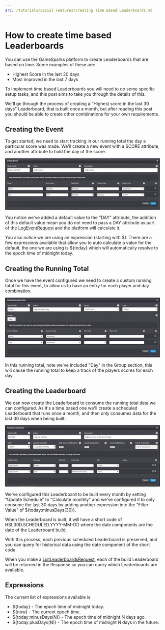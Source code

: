 ```yaml
---
src: /Tutorials/Social Features/Creating Time Based Leaderboards.md
---
```


# How to create time based Leaderboards

You can use the GameSparks platform to create Leaderboards that are based on time. Some examples of these are:

  * Highest Score in the last 30 days
  * Most improved in the last 7 days


To implement time based Leaderboards you will need to do some specific setup tasks, and this post aims to take you through the details of this.

We'll go through the process of creating a "Highest score in the last 30 days" Leaderboard, that is built once a month, but after reading this post you should be able to create other combinations for your own requirements.

## Creating the Event

To get started, we need to start tracking in our running total the day a particular score was made. We'll create a new event with a SCORE attribute, and another attribute to hold the day of the score.

![](img/TimeLDR/1.jpg)

You notice we've added a default value to the "DAY" attribute, the addition of this default value mean you do not need to pass a DAY attribute as part of the [LogEventRequest](https://docs.gamesparks.net/documentation/request-api/player-request-api/logeventrequest) and the platform will calculate it.

You also notice we are using an expression (starting with $). There are a few expressions available that allow you to auto calculate a value for the default, the one we are using is ${today} which will automatically resolve to the epoch time of midnight today.

## Creating the Running Total

Once we have the event configured we need to create a custom running total for this event, to allow us to have an entry for each player and day combination.

![](img/TimeLDR/2.jpg)

In this running total, note we've included "Day" in the Group section, this will cause the running total to keep a track of the players scores for each day.

## Creating the Leaderboard

We can now create the Leaderboard to consume the running total data we can configured. As it's a time based one we'll create a scheduled Leaderboard that runs once a month, and then only consumes data for the last 30 days when being built.

![](img/TimeLDR/3.jpg)

We've configured this Leaderboard to be built every month by setting "Update Schedule" to "Calculate monthly" and we've configured it to only consume the last 30 days by adding another expression into the "Filter Value" of ${today:minusDays(30)}.

When the Leaderboard is built, it will have a short code of HSL30D.SCHEDULED.YYYY-MM-DD where the date components are the date of the Leaderboard build.

With this process, each previous scheduled Leaderboard is preserved, and you can query for historical data using the date component of the short code.

When you make a [ListLeaderboardsRequest](https://docs.gamesparks.net/documentation/request-api/leaderboards-request-api/listleaderboardsrequest), each of the build Leaderboard will be returned in the Response so you can query which Leaderboards are available.

## Expressions

The current list of expressions available is

  * ${today} - The epoch time of midnight today.
  * ${now} - The current epoch time.
  * ${today:minusDays(N)} - The epoch time of midnight N days ago.
  * ${today:plusDays(N)} - The epoch time of midnight N days in the future.
